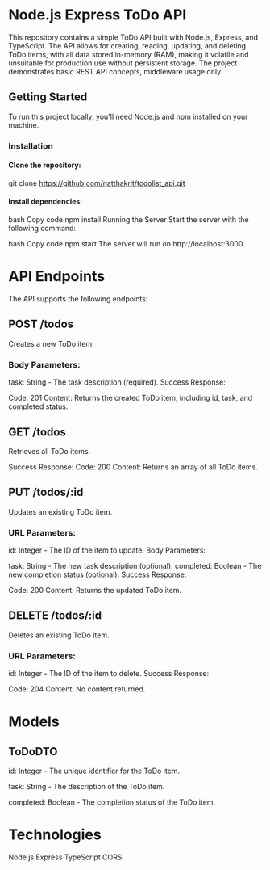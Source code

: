 # Node.js Express ToDo API

This repository contains a simple ToDo API built with Node.js, Express, and TypeScript. The API allows for creating, reading, updating, and deleting ToDo items, with all data stored in-memory (RAM), making it volatile and unsuitable for production use without persistent storage. The project demonstrates basic REST API concepts, middleware usage only.

## Getting Started

To run this project locally, you'll need Node.js and npm installed on your machine.

### Installation

#### Clone the repository:

git clone https://github.com/natthakrit/todolist_api.git

#### Install dependencies:
bash
Copy code
npm install
Running the Server
Start the server with the following command:

bash
Copy code
npm start
The server will run on http://localhost:3000.

# API Endpoints
The API supports the following endpoints:

## POST /todos
Creates a new ToDo item.

### Body Parameters:

task: String - The task description (required).
Success Response:

Code: 201
Content: Returns the created ToDo item, including id, task, and completed status.

## GET /todos
Retrieves all ToDo items.

Success Response:
Code: 200
Content: Returns an array of all ToDo items.

## PUT /todos/:id
Updates an existing ToDo item.

### URL Parameters:

id: Integer - The ID of the item to update.
Body Parameters:

task: String - The new task description (optional).
completed: Boolean - The new completion status (optional).
Success Response:

Code: 200
Content: Returns the updated ToDo item.

## DELETE /todos/:id
Deletes an existing ToDo item.

### URL Parameters:

id: Integer - The ID of the item to delete.
Success Response:

Code: 204
Content: No content returned.

# Models
## ToDoDTO
id: Integer - The unique identifier for the ToDo item.

task: String - The description of the ToDo item.

completed: Boolean - The completion status of the ToDo item.

# Technologies
Node.js
Express
TypeScript
CORS

